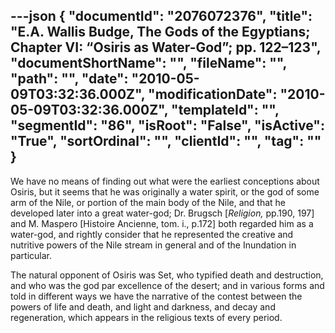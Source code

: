 ---json
{
  "documentId": "2076072376",
  "title": "E.A. Wallis Budge, The Gods of the Egyptians; Chapter VI: “Osiris as Water-God”; pp. 122–123",
  "documentShortName": "",
  "fileName": "",
  "path": "",
  "date": "2010-05-09T03:32:36.000Z",
  "modificationDate": "2010-05-09T03:32:36.000Z",
  "templateId": "",
  "segmentId": "86",
  "isRoot": "False",
  "isActive": "True",
  "sortOrdinal": "",
  "clientId": "",
  "tag": ""
}
---

We have no means of finding out what were the earliest conceptions about Osiris, but it seems that he was originally a water spirit, or the god of some arm of the Nile, or portion of the main body of the Nile, and that he developed later into a great water-god; Dr. Brugsch [*Religion,* pp.190, 197] and M. Maspero [Histoire Ancienne, tom. i., p.172] both regarded him as a water-god, and rightly consider that he represented the creative and nutritive powers of the Nile stream in general and of the Inundation in particular.

The natural opponent of Osiris was Set, who typified death and destruction, and who was the god par excellence of the desert; and in various forms and told in different ways we have the narrative of the contest between the powers of life and death, and light and darkness, and decay and regeneration, which appears in the religious texts of every period.
